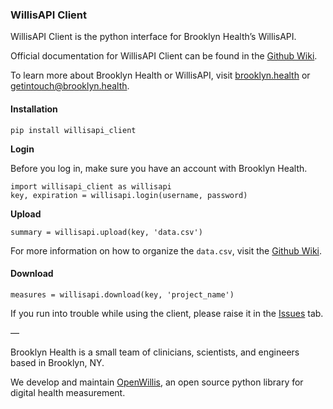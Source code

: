 <!-- Output copied to clipboard! -->

<!-----

Yay, no errors, warnings, or alerts!

Conversion time: 0.36 seconds.


Using this Markdown file:

1. Paste this output into your source file.
2. See the notes and action items below regarding this conversion run.
3. Check the rendered output (headings, lists, code blocks, tables) for proper
   formatting and use a linkchecker before you publish this page.

Conversion notes:

* Docs to Markdown version 1.0β34
* Mon Aug 21 2023 13:41:56 GMT-0700 (PDT)
* Source doc: README.md
----->



### WillisAPI Client

WillisAPI Client is the python interface for Brooklyn Health’s WillisAPI.

Official documentation for WillisAPI Client can be found in the [Github Wiki](www.github.com/bklynhlth/willisapi_client/wiki).

To learn more about Brooklyn Health or WillisAPI, visit [brooklyn.health](https://www.brooklyn.health) or [getintouch@brooklyn.health](mailto:getintouch@brooklyn.health).


#### Installation


```
pip install willisapi_client
```


**Login**

Before you log in, make sure you have an account with Brooklyn Health.


```
import willisapi_client as willisapi
key, expiration = willisapi.login(username, password)
```


**Upload**


```
summary = willisapi.upload(key, 'data.csv')
```


For more information on how to organize the `data.csv`, visit the [Github Wiki](http://www.github.com/bklynhlth/willisapi_client/wiki).


#### Download


```
measures = willisapi.download(key, 'project_name')
```


If you run into trouble while using the client, please raise it in the [Issues](www.github.com/bklynhlth/willisapi_client/issues) tab. 

––

Brooklyn Health is a small team of clinicians, scientists, and engineers based in Brooklyn, NY. 

We develop and maintain [OpenWillis](www.github.com/bklynhlth/openwillis), an open source python library for digital health measurement. 
